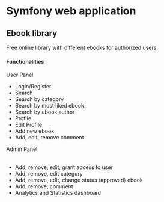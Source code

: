 <h1>Symfony web application </h1>
<h2><b>Ebook library</b></h2>

Free online library with different ebooks for authorized users.
<h4>Functionalities</h4>

User Panel
<ul>
  <li>Login/Register</li>
  <li>Search</li>
  <li>Search by category</li>
  <li>Search by most liked ebook</li>
  <li>Search by ebook author</li>
  <li>Profile</li>
  <li>Edit Profile</li>
  <li>Add new ebook</li>
  <li>Add, edit, remove comment</li>
</ul>
Admin Panel<br>
<ul><br>
  <li>Add, remove, edit, grant access to user</li>
  <li>Add, remove, edit category</li>
  <li>Add, remove, edit, change status (approved) ebook</li>
  <li>Add, remove, comment</li>
  <li>Analytics and Statistics dashboard</li>
</ul>
